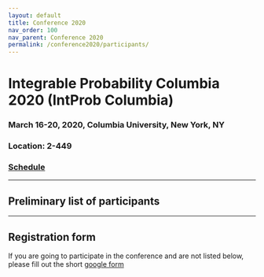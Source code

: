 ```yaml
---
layout: default
title: Conference 2020
nav_order: 100
nav_parent: Conference 2020
permalink: /conference2020/participants/
---
```


# Integrable Probability Columbia 2020 (IntProb Columbia)

### March 16-20, 2020, Columbia University, New York, NY

### Location: 2-449

### [Schedule]({{site.url}}/conference2020/)

---

## Preliminary list of participants


---

## Registration form

If you are going to participate in the conference and are not listed below, please fill out the short [google form](https://docs.google.com/forms/d/e/1FAIpQLSd1VkdcfST04yqtHNogt8T3s84q58-Y937EFaGDajveq9M67w/viewform)
